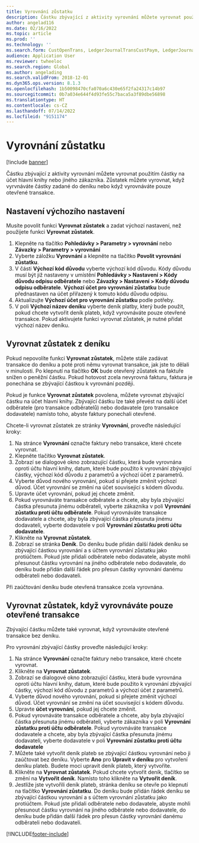 ```yaml
---
title: Vyrovnání zůstatku
description: Částku zbývající z aktivity vyrovnání můžete vyrovnat použitím částky na účet hlavní knihy.
author: angelad116
ms.date: 02/16/2022
ms.topic: article
ms.prod: ''
ms.technology: ''
ms.search.form: CustOpenTrans, LedgerJournalTransCustPaym, LedgerJournalTransVendPaym, VendOpenTrans
audience: Application User
ms.reviewer: twheeloc
ms.search.region: Global
ms.author: angelading
ms.search.validFrom: 2018-12-01
ms.dyn365.ops.version: 8.1.3
ms.openlocfilehash: 1b50098470cfa070a6c430e65f2fa24317c14b97
ms.sourcegitcommit: 0b7a034e644f4d93fe55c7baca5a3f89dbe56898
ms.translationtype: HT
ms.contentlocale: cs-CZ
ms.lasthandoff: 07/14/2022
ms.locfileid: "9151174"
---
```

# <a name="settle-remainder"></a>Vyrovnání zůstatku

[!include [banner](../includes/banner.md)]

Částku zbývající z aktivity vyrovnání můžete vyrovnat použitím částky na účet hlavní knihy nebo jiného zákazníka. Zůstatek můžete vyrovnat, když vyrvnáváte částky zadané do deníku nebo když vyrovnáváte pouze otevřené transakce.

## <a name="setting-up-defaults"></a>Nastavení výchozího nastavení 
Musíte povolit funkci **Vyrovnat zůstatek** a zadat výchozí nastavení, než použijete funkci **Vyrovnat zůstatek**.

1)  Klepněte na tlačítko **Pohledávky > Parametry > vyrovnání** nebo **Závazky > Parametry > vyrovnání**
2)  Vyberte záložku **Vyrovnání** a klepněte na tlačítko **Povolit vyrovnání zůstatku**.
3)  V části **Výchozí kód důvodu** vyberte výchozí kód důvodu. Kódy důvodu musí být již nastaveny v umístění **Pohledávky > Nastavení > Kódy důvodu odpisu odběratele** nebo **Závazky > Nastavení > Kódy důvodu odpisu odběratele**. **Výchozí účet pro vyrovnání zůstatku** bude přednastaven na účet přiřazený k tomuto kódu důvodu odpisu.
3)  Aktualizujte **Výchozí účet pro vyrovnání zůstatku** podle potřeby.
4)  V poli **Výchozí název deníku** vyberte deník platby, který bude použit, pokud chcete vytvořit deník plateb, když vyrovnáváte pouze otevřené transakce. Pokud aktivujete funkci vyrovnat zůstatek, je nutné přidat výchozí název deníku.

## <a name="settle-remainder-from-a-journal"></a>Vyrovnat zůstatek z deníku
Pokud nepovolíte funkci **Vyrovnat zůstatek**, můžete stále zadávat transakce do deníku a poté proti němu vyrovnat transakce, jak jste to dělali v minulosti. Po klepnutí na tlačítko **OK** bude otevřený zůstatek na faktuře snížen o peněžní částku. Pokud hotovost zcela nevyrovná fakturu, faktura je ponechána se zbývající částkou k vyrovnání později.

Pokud je funkce **Vyrovnat zůstatek** povolena, můžete vyrovnat zbývající částku na účet hlavní knihy. Zbývající částku lze také převést na další účet odběratele (pro transakce odběratelů) nebo dodavatele (pro transakce dodavatele) namísto toho, abyste faktury ponechali otevřené. 

Chcete-li vyrovnat zůstatek ze stránky **Vyrovnání**, proveďte následující kroky:

1)  Na stránce **Vyrovnání** označte faktury nebo transakce, které chcete vyrovnat.
2)  Klepněte tlačítko **Vyrovnat zůstatek**.
3)  Zobrazí se dialogové okno zobrazující částku, která bude vyrovnána oproti účtu hlavní knihy, datum, které bude použito k vyrovnání zbývající částky, výchozí kód důvodu z parametrů a výchozí účet z parametrů. 
4)  Vyberte důvod nového vyrovnání, pokud si přejete změnit výchozí důvod. Účet vyrovnání se změní na účet související s kódem důvodu.
5)  Upravte účet vyrovnání, pokud jej chcete změnit.
6)  Pokud vyrovnáváte transakce odběratele a chcete, aby byla zbývající částka přesunuta jinému odběrateli, vyberte zákazníka v poli **Vyrovnání zůstatku proti účtu odběratele**. Pokud vyrovnáváte transakce dodavatele a chcete, aby byla zbývající částka přesunuta jinému dodavateli, vyberte dodavatele v poli **Vyrovnání zůstatku proti účtu dodavatele**.
6)  Klikněte na **Vyrovnat zůstatek**.
7)  Zobrazí se stránka **Deník**. Do deníku bude přidán další řádek deníku se zbývající částkou vyrovnání a s účtem vyrovnání zůstatku jako protiúčtem. Pokud jste přidali odběratele nebo dodavatele, abyste mohli přesunout částku vyrovnání na jiného odběratele nebo dodavatele, do deníku bude přidán další řádek pro přesun částky vyrovnání danému odběrateli nebo dodavateli.

Při zaúčtování deníku bude otevřená transakce zcela vyrovnána. 

## <a name="settle-remainder-when-you-are-only-settling-open-transactions"></a>Vyrovnat zůstatek, když vyrovnáváte pouze otevřené transakce
Zbývající částku můžete také vyrovnat, když vyrovnáváte otevřené transakce bez deníku.

Pro vyrovnání zbývající částky proveďte následující kroky:

1)  Na stránce **Vyrovnání** označte faktury nebo transakce, které chcete vyrovnat.
2)  Klikněte na **Vyrovnat zůstatek**.
3)  Zobrazí se dialogové okno zobrazující částku, která bude vyrovnána oproti účtu hlavní knihy, datum, které bude použito k vyrovnání zbývající částky, výchozí kód důvodu z parametrů a výchozí účet z parametrů. 
4)  Vyberte důvod nového vyrovnání, pokud si přejete změnit výchozí důvod. Účet vyrovnání se změní na účet související s kódem důvodu.
5)  Upravte **účet vyrovnání**, pokud jej chcete změnit.
6)  Pokud vyrovnáváte transakce odběratele a chcete, aby byla zbývající částka přesunuta jinému odběrateli, vyberte zákazníka v poli **Vyrovnání zůstatku proti účtu odběratele**. Pokud vyrovnáváte transakce dodavatele a chcete, aby byla zbývající částka přesunuta jinému dodavateli, vyberte dodavatele v poli **Vyrovnání zůstatku proti účtu dodavatele**
7)  Můžete také vytvořit deník plateb se zbývající částkou vyrovnání nebo ji zaúčtovat bez deníku. Vyberte **Ano** pro **Upravit v deníku** pro vytvoření deníku plateb. Budete moci upravit deník plateb, který vytvoříte.
8)  Klikněte na **Vyrovnat zůstatek**. Pokud chcete vytvořit deník, tlačítko se změní na **Vytvořit deník**. Namísto toho klikněte na **Vytvořit deník**.
9)  Jestliže jste vytvořili deník plateb, stránka deníku se otevře po klepnutí na tlačítko **Vyrovnání zůstatku**. Do deníku bude přidán řádek deníku se zbývající částkou vyrovnání a s účtem vyrovnání zůstatku jako protiúčtem. Pokud jste přidali odběratele nebo dodavatele, abyste mohli přesunout částku vyrovnání na jiného odběratele nebo dodavatele, do deníku bude přidán další řádek pro přesun částky vyrovnání danému odběrateli nebo dodavateli.


[!INCLUDE[footer-include](../../includes/footer-banner.md)]
